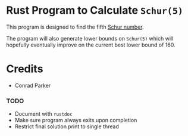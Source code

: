 # Rust Program to Calculate `Schur(5)`

This program is designed to find the fifth [Schur number](https://github.com/birdperson-lives/rust-game-of-life.git).

The program will also generate lower bounds on `Schur(5)` which will hopefully eventually improve on the current best lower bound of 160.

# Credits

* Conrad Parker

### TODO
* Document with `rustdoc`
* Make sure program always exits upon completion
* Restrict final solution print to single thread
